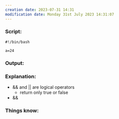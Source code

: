 ```yaml
---
creation date: 2023-07-31 14:31
modification date: Monday 31st July 2023 14:31:07
---
```


### Script:[](https://tldp.org/LDP/abs/html/ops.html#ANDOR)

```
#!/bin/bash

a=24
```

### Output:



### Explanation:

* && and || are logical operators
	* return only true or false
* && 

### Things know:
